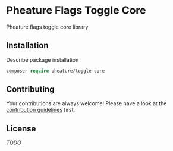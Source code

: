 # Pheature Flags Toggle Core

Pheature flags toggle core library

## Installation

Describe package installation

```php
composer require pheature/toggle-core
```

## Contributing

Your contributions are always welcome! Please have a look at the [contribution guidelines](./CONTRIBUTING.md) first.

## License

*TODO*
